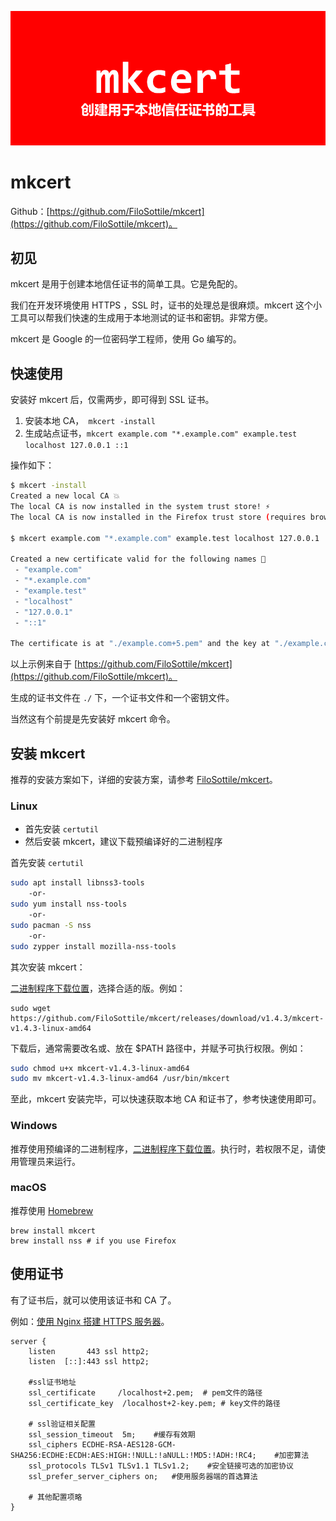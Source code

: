 ![](./assets/mkcert-logo.png)

# mkcert

Github：[https://github.com/FiloSottile/mkcert](https://github.com/FiloSottile/mkcert)。

## 初见

mkcert 是用于创建本地信任证书的简单工具。它是免配的。

我们在开发环境使用 HTTPS ，SSL 时，证书的处理总是很麻烦。mkcert 这个小工具可以帮我们快速的生成用于本地测试的证书和密钥。非常方便。

mkcert 是 Google 的一位密码学工程师，使用 Go 编写的。

## 快速使用

安装好 mkcert 后，仅需两步，即可得到 SSL 证书。

1. 安装本地 CA，` mkcert -install`
2. 生成站点证书，`mkcert example.com "*.example.com" example.test localhost 127.0.0.1 ::1`

操作如下：

```sh
$ mkcert -install
Created a new local CA 💥
The local CA is now installed in the system trust store! ⚡️
The local CA is now installed in the Firefox trust store (requires browser restart)! 🦊

$ mkcert example.com "*.example.com" example.test localhost 127.0.0.1 ::1

Created a new certificate valid for the following names 📜
 - "example.com"
 - "*.example.com"
 - "example.test"
 - "localhost"
 - "127.0.0.1"
 - "::1"

The certificate is at "./example.com+5.pem" and the key at "./example.com+5-key.pem" ✅
```

以上示例来自于 [https://github.com/FiloSottile/mkcert](https://github.com/FiloSottile/mkcert)。

生成的证书文件在 `./` 下，一个证书文件和一个密钥文件。

当然这有个前提是先安装好 mkcert 命令。

## 安装 mkcert

推荐的安装方案如下，详细的安装方案，请参考 [FiloSottile/mkcert](https://github.com/FiloSottile/mkcert#installation)。

### Linux

- 首先安装 `certutil`
- 然后安装 mkcert，建议下载预编译好的二进制程序

首先安装 `certutil`

```sh
sudo apt install libnss3-tools
    -or-
sudo yum install nss-tools
    -or-
sudo pacman -S nss
    -or-
sudo zypper install mozilla-nss-tools
```

其次安装 mkcert：

[二进制程序下载位置](https://github.com/FiloSottile/mkcert)，选择合适的版。例如：

```shell
sudo wget https://github.com/FiloSottile/mkcert/releases/download/v1.4.3/mkcert-v1.4.3-linux-amd64
```

下载后，通常需要改名或、放在 $PATH 路径中，并赋予可执行权限。例如：

```sh
sudo chmod u+x mkcert-v1.4.3-linux-amd64
sudo mv mkcert-v1.4.3-linux-amd64 /usr/bin/mkcert
```

至此，mkcert 安装完毕，可以快速获取本地 CA 和证书了，参考快速使用即可。

### Windows

推荐使用预编译的二进制程序，[二进制程序下载位置](https://github.com/FiloSottile/mkcert)。执行时，若权限不足，请使用管理员来运行。

### macOS

推荐使用 [Homebrew](https://brew.sh/)

```
brew install mkcert
brew install nss # if you use Firefox
```

## 使用证书

有了证书后，就可以使用该证书和 CA 了。

例如：[使用 Nginx 搭建 HTTPS 服务器](#)。

```nginx
server {
    listen       443 ssl http2;
    listen  [::]:443 ssl http2;

    #ssl证书地址
    ssl_certificate     /localhost+2.pem;  # pem文件的路径
    ssl_certificate_key  /localhost+2-key.pem; # key文件的路径

    # ssl验证相关配置
    ssl_session_timeout  5m;    #缓存有效期
    ssl_ciphers ECDHE-RSA-AES128-GCM-SHA256:ECDHE:ECDH:AES:HIGH:!NULL:!aNULL:!MD5:!ADH:!RC4;    #加密算法
    ssl_protocols TLSv1 TLSv1.1 TLSv1.2;    #安全链接可选的加密协议
    ssl_prefer_server_ciphers on;   #使用服务器端的首选算法
    
    # 其他配置项略
}
```

